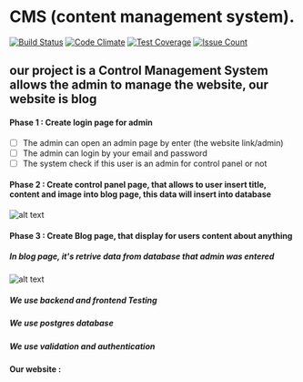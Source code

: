 # CMS (content management system).
[![Build Status](https://travis-ci.org/ten-weeks/CMS.svg?branch=master)](https://travis-ci.org/ten-weeks/CMS)
[![Code Climate](https://codeclimate.com/github/Alaa-Khattab/myCMS/badges/gpa.svg)](https://codeclimate.com/github/Alaa-Khattab/myCMS)
[![Test Coverage](https://codeclimate.com/github/Alaa-Khattab/myCMS/badges/coverage.svg)](https://codeclimate.com/github/Alaa-Khattab/myCMS/coverage)
[![Issue Count](https://codeclimate.com/github/codeclimate/codeclimate/badges/issue_count.svg)](https://codeclimate.com/github/codeclimate/codeclimate)

## our project is a Control Management System allows the admin to manage the website, our website is blog

#### Phase 1 : Create login page for admin
- [ ]  The admin can open an admin page by enter (the website link/admin)
- [ ]  The admin can login by your email and password
- [ ]  The system check if this user is an admin for control panel or not

#### Phase 2 : Create control panel page, that allows to user insert title, content and image into blog page, this data will insert into database

![alt text](https://scontent-frt3-1.xx.fbcdn.net/v/t34.0-12/17354676_10208597150105810_1139201974_n.jpg)

#### Phase 3 : Create Blog page, that display for users content about anything

##### In blog page, it's retrive data from database that admin was entered

 ![alt text](https://scontent-frt3-1.xx.fbcdn.net/v/t34.0-12/17352743_10208597149905805_403457084_n.jpg?oh=51e98a7e19b97a4845f48cc4cc73a714&oe=58CC4B5D)

##### We use backend and frontend Testing
##### We use postgres database
##### We use validation and authentication

#### Our website : 
